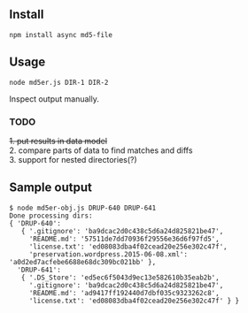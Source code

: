 ## Install
```npm install async md5-file```

## Usage
```node md5er.js DIR-1 DIR-2```

Inspect output manually.
### TODO
~~1. put results in data model~~  
2. compare parts of data to find matches and diffs  
3. support for nested directories(?)

## Sample output
```
$ node md5er-obj.js DRUP-640 DRUP-641
Done processing dirs:
{ 'DRUP-640':
   { '.gitignore': 'ba9dcac2d0c438c5d6a24d825821be47',
     'README.md': '57511de7dd70936f29556e36d6f97fd5',
     'license.txt': 'ed08083dba4f02cead20e256e302c47f',
     'preservation.wordpress.2015-06-08.xml': 'a0d2ed7acfebe6688e68dc309bc021bb' },
  'DRUP-641':
   { '.DS_Store': 'ed5ec6f5043d9ec13e582610b35eab2b',
     '.gitignore': 'ba9dcac2d0c438c5d6a24d825821be47',
     'README.md': 'ad9417ff192440d7dbf035c9323262c8',
     'license.txt': 'ed08083dba4f02cead20e256e302c47f' } }
```